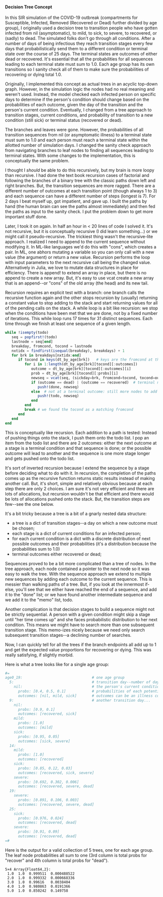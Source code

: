 #### Decision Tree Concept

In this SIR simulation of the COVID-19 outbreak (compartments for Susceptible, Infected, Removed (Recovered or Dead) further divided by age group), I originally used a decision tree to transition people who have gotten infected from nil (asymptomatic), to mild, to sick, to severe, to recovered, or (sadly) to dead. The simulated folks don't go through all conditions.  After a number of days of being infectious they reach transition stages every few days that probabilistically send them to a different condition or terminal state over the course of 25 days. The terminal states are outcomes of either dead or recovered.  It's essential that all the probabilities for all sequences leading to each terminal state must sum to 1.0.  Each age group has its own transitions so I sanity check all of them to make sure the probabilities of recovering or dying total 1.0.

Originally, I implemented this concept as actual trees in an acyclic top-down graph. However, in the simulation logic the nodes had no real meaning and weren't used. Instead, the model checked each infected person on specific days to determine if the person's condition should change based on the probabilities of each outcome, given the day of the transition and the person's current condition. Eventually, I changed from a tree approach to transition stages, current conditions, and probability of transition to a new condition (still sick) or terminal status (recovered or dead). 

The branches and leaves were gone. However, the probabilities of all transition sequences from nil (or asymptomatic illness) to a terminal state must sum to 1.0 and each person must reach a terminal state within the allotted number of simulation days. I changed the sanity check approach from navigating branches to leaf nodes to finding all sequences leading to terminal states. With some changes to the implementation, this is conceptually the same problem.

I thought I *should* be able to do this recursively, but my brain is more loopy than recursive.  I had done the text book recursion cases of factorial and following the branches of a binary tree with the classic paths down left and right branches. But, the transition sequences are more ragged.  There are a different number of outcomes at each transition point (though always 1 to 3) and each sequence can have a different number of steps (longest is 7).  For 2 days I beat myself up, got impatient, and gave up.  I built the paths by hand (the human brain can see the paths almost immediately) and then fed the paths as input to the sanity check. I put the problem down to get more important stuff done.

Later, I took it on again.  In half an hour in < 20 lines of code I solved it. It's not recursive, but it is conceptually recursive (I did learn something...) or we might call it pseudo-recursive.  The trickiest thing wasn't the recursive-lite approach. I realized I need to append to the current sequence without modifying it. In ML-like languages we'd do this with "cons", which creates a pair.  In ML, one abhors mutating a variable so you can only call with a new value (the argument) or return a new value. Recursion performs the loop with input parameters to the next recursive call being the changed value. Alternatively in Julia, we love to mutate data structures in place for efficiency.  There is append! to extend an array in place, but there is no append to create a new array. But, it's easy to use vcat create a new array that is an append--or "cons" of the old array (the head) and its new tail. 

Recursion requires an explicit test with a branch: one branch calls the recursive function again and the other stops recursion by (usually) returning a constant value to stop adding to the stack and start returning values for all of the pending calls on the stack. A while loop is a bit like recursion:  we stop when the conditions have been met that we are done, not by a fixed number of iterations. This while loop runs 17 times for 31 distinct sequences. Each time through we finish at least one sequence of a given length. 

```julia
while !isempty(todo)
   seq = popfirst!(todo)  
   lastnode = seq[end]
   breakday, fromcond, tocond = lastnode
   nxtidx = findfirst(isequal(breakday), breakdays) + 1
   for brk in breakdays[nxtidx:end]
      if tocond in keys(dt_by_age[brk])   # keys are the fromcond at the next break day so previous tocond == current fromcond
         for i in 1:length(dt_by_age[brk][tocond][:outcomes])
            outcome = dt_by_age[brk][tocond][:outcomes][i]
            prob = dt_by_age[brk][tocond][:probs][i]
            newseq = vcat(seq, (sickday=brk, fromcond=tocond, tocond=outcome, prob=prob))
            if (outcome == dead) | (outcome == recovered)  # terminal node reached--no more nodes to add
               push!(done, newseq)
            else  # not at a terminal outcome: still more nodes to add
               push!(todo, newseq)
            end
         end
         break # we found the tocond as a matching fromcond
      end
   end
end
```



This is conceptually like recursion. Each addition to a path is tested: Instead of pushing things onto the stack, I push them onto the todo list. I pop an item from the todo list and there are 2 outcomes: either the next outcome at a stage is a terminal condition and that sequence is done; or the possible outcome will lead to another and the sequence is one more stage longer and gets pushed onto the todo list.

It's sort of inverted recursion because I extend the sequence by a stage before deciding what to do with it. In recursion, the completion of the paths comes up as the recursive function returns static results instead of making another call. But, it's short, simple and relatively obvious because at each step there are only 2 choices.  I am sure it's not very efficient and there are lots of allocations, but recursion wouldn't be that efficient and there would be lots of allocations pushed onto the stack. But, the transition steps are few--see the one below.

It's a bit tricky because a tree is a bit of a gnarly nested data structure: 

- a tree is a dict of transition stages--a day on which a new outcome must be chosen;
- each stage is a dict of current conditions for an infected person;
- for each current condition is a dict with a discrete distribution of next possible outcomes and their probabilities (it's a distribution because the probabilities sum to 1.0)
- terminal outcomes either recovered or dead;

Sequences proved to be a bit more complicated than a tree of nodes. In the tree approach, each node contained a pointer to the next node so it was easy to walk the tree. With the sequence approach we extend to multiple new sequences by adding each outcome to the current sequence. This is messier than walking paths of a tree. But, if you look at the innermost if-else, you'll see that we either have reached the end of a sequence, and add it to the "done" list; or we have found another intermediate sequence and we add it to the "memo" list, todo. 

Another complication is that decision stages to build a sequence might not be strictly sequential. A person with a given condition might skip a stage until "her time comes up" and she faces probabilistic distribution to her next condition. This means we might have to search more than one subsequent transition stage. This memo-izes nicely because we need only search subsequent transition stages--a declining number of searches.

Now, I can quickly tell for all the trees if the branch endpoints all add up to 1 and get the expected value proportions for recovering or dying.  This was really satisfying, if slightly morbid.

Here is what a tree looks like for a single age group:

```julia
#=
age0_19:                                # one age group
  5:                                    # transition day--number of days a person has been sick
    nil:                                # the person's current condition
      probs: [0.4, 0.5, 0.1]            # probabilities of each potential outcome
      outcomes: [nil, mild, sick]       # outcomes can be an illness condition or a terminal status
  9:                                    # another transition day...
    nil:                                 
      probs: [0.9, 0.1]
      outcomes: [recovered, sick]
    mild:
      probs: [1.0]
      outcomes: [mild]
    sick:
      probs: [0.95, 0.05]
      outcomes: [sick, severe]
  14:
    mild:
      probs: [1.0]
      outcomes: [recovered]
    sick:
      probs: [0.85, 0.12, 0.03]
      outcomes: [recovered, sick, severe]
    severe:
      probs: [0.692, 0.302, 0.006]
      outcomes: [recovered, severe, dead]
  19:
    severe:
      probs: [0.891, 0.106, 0.003]
      outcomes: [recovered, severe, dead]
  25:
    sick:
      probs: [0.976, 0.024]
      outcomes: [recovered, dead]
    severe:
      probs: [0.91, 0.09]
      outcomes: [recovered, dead]
=#

```


Here is the output for a valid collection of 5 trees, one for each age group. The leaf node probabilities all sum to one (3rd column is total probs for "recover" and 4th column is total probs for "dead").

```
5×4 Array{Float64,2}:
 1.0  1.0  0.999511  0.000488522
 2.0  1.0  0.999332  0.000668336
 3.0  1.0  0.99616   0.0038404
 4.0  1.0  0.980863  0.0191366
 5.0  1.0  0.850242  0.149758
```
